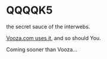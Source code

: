 QQQQK5
======

the secret sauce of the interwebs.


[Vooza.com uses it](http://content.bitsontherun.com/players/BU56dxOZ-DnUnfcRt.html),
and so should You.


Coming sooner than Vooza...
